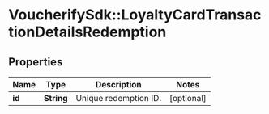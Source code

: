 # VoucherifySdk::LoyaltyCardTransactionDetailsRedemption

## Properties

| Name | Type | Description | Notes |
| ---- | ---- | ----------- | ----- |
| **id** | **String** | Unique redemption ID. | [optional] |

